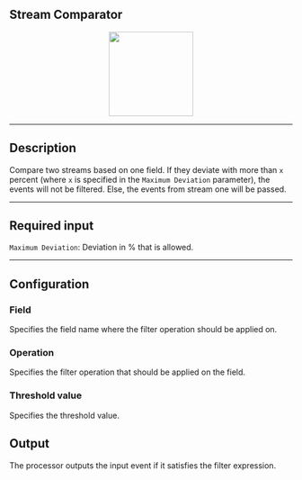 <!--
  ~ Licensed to the Apache Software Foundation (ASF) under one or more
  ~ contributor license agreements.  See the NOTICE file distributed with
  ~ this work for additional information regarding copyright ownership.
  ~ The ASF licenses this file to You under the Apache License, Version 2.0
  ~ (the "License"); you may not use this file except in compliance with
  ~ the License.  You may obtain a copy of the License at
  ~
  ~    http://www.apache.org/licenses/LICENSE-2.0
  ~
  ~ Unless required by applicable law or agreed to in writing, software
  ~ distributed under the License is distributed on an "AS IS" BASIS,
  ~ WITHOUT WARRANTIES OR CONDITIONS OF ANY KIND, either express or implied.
  ~ See the License for the specific language governing permissions and
  ~ limitations under the License.
  ~
  -->

## Stream Comparator

<p align="center"> 
    <img src="icon.png" width="150px;" class="pe-image-documentation"/>
</p>

***

## Description
Compare two streams based on one field. If they deviate with more than `x` percent
(where `x` is specified in the `Maximum Deviation` parameter), the events will not be filtered.
Else, the events from stream one will be passed.

***

## Required input
`Maximum Deviation`: Deviation in % that is allowed.

***

## Configuration

### Field
Specifies the field name where the filter operation should be applied on.


### Operation
Specifies the filter operation that should be applied on the field.

### Threshold value
Specifies the threshold value.

## Output
The processor outputs the input event if it satisfies the filter expression.